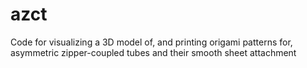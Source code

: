 # azct
Code for visualizing a 3D model of, and printing origami patterns for, asymmetric zipper-coupled tubes and their smooth sheet attachment
